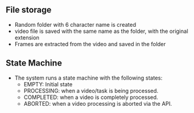 ## File storage
* Random folder with 6 character name is created
* video file is saved with the same name as the folder, with the original extension
* Frames are extracted from the video and saved in the folder

## State Machine
* The system runs a state machine with the following states:
  * EMPTY: Initial state
  * PROCESSING: when a video/task is being processed.
  * COMPLETED: when a video is completely processed.
  * ABORTED: when a video processing is aborted via the API.

